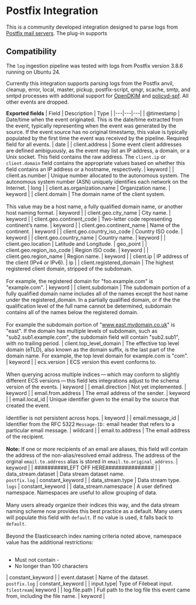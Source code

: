 # Postfix Integration

This is a community developed integration designed to parse logs from [Postfix mail servers](https://www.postfix.org/). The plug-in supports 

## Compatibility
The `log` ingestion pipeline was tested with logs from Postfix version 3.8.6 running on Ubuntu 24. 

Currently this integration supports parsing logs from the Postfix anvil, cleanup, error, local, master, pickup, postfix-script, qmgr, scache, smtp, and smtpd processes with additional support for [OpenDKIM](http://www.opendkim.org/) and [policyd-spf](https://manpages.debian.org/testing/postfix-policyd-spf-python/policyd-spf.1.en.html).  All other events are dropped.

**Exported fields**
| Field | Description | Type |
|---|---|---|
| @timestamp | Date/time when the event originated. This is the date/time extracted from the event, typically representing when the event was generated by the source. If the event source has no original timestamp, this value is typically populated by the first time the event was received by the pipeline. Required field for all events. | date |
| client.address | Some event client addresses are defined ambiguously, as the event may list an IP address, a domain, or a Unix socket. This field contains the raw address. The `client.ip` or `client.domain` field contains the appropriate values based on whether this field contains an IP address or a hostname, respectively. | keyword |
| client.as.number | Unique number allocated to the autonomous system. The autonomous system number (ASN) uniquely identifies each network on the Internet. | long |
| client.as.organization.name | Organization name. | keyword |
| client.domain | The domain name of the client system. <br/><br/>This value may be a host name, a fully qualified domain name, or another host naming format. | keyword |
| client.geo.city_name | City name. | keyword |
| client.geo.continent_code | Two-letter code representing continent’s name. | keyword |
| client.geo.continent_name | Name of the continent. | keyword |
| client.geo.country_iso_code | Country ISO code. | keyword |
| client.geo.country_name | Country name. | keyword |
| client.geo.location | Latitude and Longitude. | geo_point |
| client.geo.region_iso_code | Region ISO code. | keyword |
| client.geo.region_name | Region name. | keyword |
| client.ip | IP address of the client (IPv4 or IPv6). | ip |
| client.registered_domain | The highest registered client domain, stripped of the subdomain.<br/><br/>For example, the registered domain for "foo.example.com" is "example.com". | keyword |
| client.subdomain | The subdomain portion of a fully qualified domain name includes all of the names except the host name under the registered_domain. In a partially qualified domain, or if the the qualification level of the full name cannot be determined, subdomain contains all of the names below the registered domain.<br/><br/>For example the subdomain portion of "www.east.mydomain.co.uk" is "east". If the domain has multiple levels of subdomain, such as "sub2.sub1.example.com", the subdomain field will contain "sub2.sub1", with no trailing period.
| client.top_level_domain | The effective top level domain (eTLD), also known as the domain suffix, is the last part of the domain name. For example, the top level domain for example.com is "com". | keyword |
| ecs.version | ECS version this event conforms to.<br/><br/>When querying across multiple indices — which may conform to slightly different ECS versions — this field lets integrations adjust to the schema version of the events. | keyword |
| email.direction | Not yet implemented. | keyword |
| email.from.address | The email address of the sender. | keyword |
| email.local_id | Unique identifier given to the email by the source that created the event.<br/><br/> Identifier is not persistent across hops. | keyword |
| email.message_id | Identifier from the RFC 5322 `Message-ID:` email header that refers to a particular email message. | wildcard |
| email.to.address | The email address of the recipient.<br/><br/>**Note:** If one or more recipients of an email are aliases, this field will contain the address of the non-alias/resolved email address.  The address of the orginal `email.to.address` alias is stored in `email.to.original_address`. | keyword |
| ##########LEFT OFF HERE############### |
| data_stream.dataset | Data stream dataset name.<br/> `postfix.log` | constant_keyword |
| data_stream.type | Data stream type.<br/> `logs` | constant_keyword |
| data_stream.namespace | A user defined namespace. Namespaces are useful to allow grouping of data. <br/><br/> Many users already organize their indices this way, and the data stream naming scheme now provides this best practice as a default. Many users will populate this field with `default`. If no value is used, it falls back to `default`.<br/><br/>Beyond the Elasticsearch index naming criteria noted above, namespace value has the additional restrictions:<br/><br/><ul><li>Must not contain -</li><li>No longer than 100 characters</li></ul> | constant_keyword |
| event.dataset | Name of the dataset.<br/>`postfix.log` | constant_keyword |
| input.type| Type of Filebeat input.<br/>`filestream`| keyword |
| log.file.path | Full path to the log file this event came from, including the file name. | keyword |
